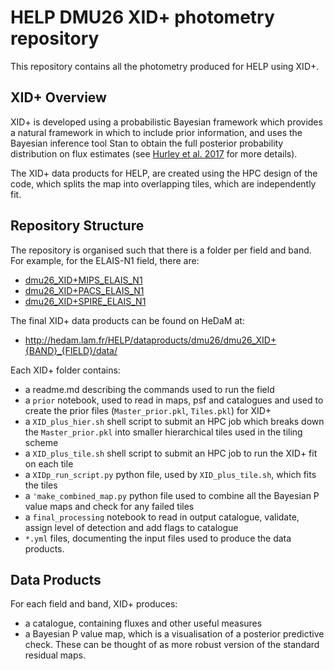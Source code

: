 HELP DMU26 XID+ photometry repository
===========================

This repository contains all the photometry produced for HELP using XID+. 

XID+ Overview
-------------
XID+ is developed using a probabilistic Bayesian framework which provides
  a natural framework in which to include prior information, and uses the
  Bayesian inference tool Stan to obtain the full posterior probability
  distribution on flux estimates (see [Hurley et al. 2017](http://adsabs.harvard.edu/cgi-bin/bib_query?arXiv:1606.05770) for more details).
  
  The XID+ data products for HELP, are created using the HPC design of the code, which splits the map into overlapping tiles, which are independently fit.

Repository Structure
---------------
The repository is organised such that there is a folder per field and band.
 For example, for the ELAIS-N1 field, there are:

* [dmu26_XID+MIPS_ELAIS_N1](dmu26_XID+MIPS_ELAIS_N1)
* [dmu26_XID+PACS_ELAIS_N1](dmu26_XID+PACS_ELAIS_N1)
* [dmu26_XID+SPIRE_ELAIS_N1](dmu26_XID+SPIRE_ELAIS_N1)

The final XID+ data products can be found on HeDaM at:

- http://hedam.lam.fr/HELP/dataproducts/dmu26/dmu26_XID+{BAND}_{FIELD}/data/

Each XID+ folder contains:
* a readme.md describing the commands used to run the field
* a `prior` notebook, used to read in maps, psf and catalogues and used to create the prior files (`Master_prior.pkl`, `Tiles.pkl`) for XID+
* a `XID_plus_hier.sh` shell script to submit an HPC job which breaks down the `Master_prior.pkl` into smaller hierarchical tiles used in the tiling scheme
* a `XID_plus_tile.sh` shell script to submit an HPC job to run the XID+ fit on each tile
* a `XIDp_run_script.py` python file, used by `XID_plus_tile.sh`, which fits the tiles
* a `'make_combined_map.py` python file used to combine all the Bayesian P value maps and check for any failed tiles
* a `final_processing` notebook to read in output catalogue, validate, assign level of detection and add flags to catalogue
* `*.yml` files, documenting the input files used to produce the data products.

Data Products
-------------
For each field and band, XID+ produces:
* a catalogue, containing fluxes and other useful measures
* a Bayesian P value map, which is a visualisation of a posterior predictive check. These can be thought of as more robust version of the standard residual maps. 